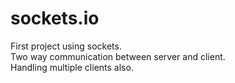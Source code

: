 # sockets.io

First project using sockets.<br />
Two way communication between server and client.<br />
Handling multiple clients also.<br />
